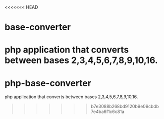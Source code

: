 <<<<<<< HEAD
# base-converter
  php application that converts between bases 2,3,4,5,6,7,8,9,10,16. 
=======
# php-base-converter
php application that converts between bases 2,3,4,5,6,7,8,9,10,16. 
>>>>>>> b7e3088b268bd9120b9e09cbdb7e4ba6f1c6c81a
